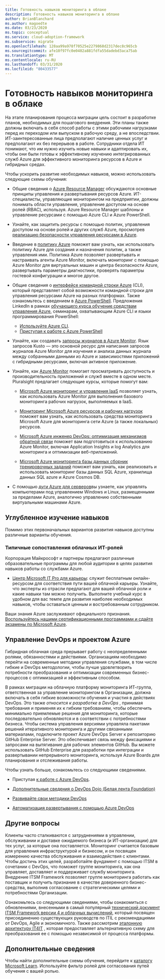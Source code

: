 ```yaml
---
title: Готовность навыков мониторинга в облаке
description: Готовность навыков мониторинга в облаке
author: BrianBlanchard
ms.author: magoedte
ms.date: 03/23/2020
ms.topic: conceptual
ms.service: cloud-adoption-framework
ms.subservice: migrate
ms.openlocfilehash: 128aa99a978f70525e2279868d2317dec8c965cb
ms.sourcegitcommit: afe10f97fc0e0402a881fdfa55dadebd3aca75ab
ms.translationtype: MT
ms.contentlocale: ru-RU
ms.lasthandoff: 03/31/2020
ms.locfileid: "80433577"
---
```

<!-- cSpell:ignore kusto ITIL -->

# <a name="skills-readiness-for-cloud-monitoring"></a>Готовность навыков мониторинга в облаке

На этапе планирования процесса миграции цель состоит в разработке планов, необходимых для пошагового внедрения. Эти планы также должны включать в себя способ работы с этими рабочими нагрузками перед их переходом или выпуском в рабочую среду, а не впоследствии. ИТ-заинтересованные лица предполагают наличие ценных услуг и предполагают их без перерывов в работе. Сотрудники отдела ИТ понимают, что им нужно изучить новые навыки и адаптировать их, чтобы они были готовы к эффективному изучению интегрированных служб Azure для эффективного мониторинга ресурсов в Azure и гибридных средах.

Чтобы ускорить развитие необходимых навыков, можно использовать следующие схемы обучения:

- Общие сведения о [Azure Resource Manager](https://docs.microsoft.com/azure/azure-resource-manager/management/overview) обсуждаются основные принципы управления и развертывания ресурсов Azure. ИТ-специалисты, управляющие мониторингом на предприятии, должны понимать области управления, управление доступом на основе ролей (RBAC), используя. Azure Resource Manager шаблоны и управление ресурсами с помощью Azure CLI и Azure PowerShell.

- Узнайте, как защитить ресурсы с помощью политик, управления доступом на основе ролей и других служб Azure, просмотрев [реализацию безопасности управления ресурсами в Azure](https://docs.microsoft.com//learn/paths/implement-resource-mgmt-security).

- Введение в [политику Azure](https://docs.microsoft.com/azure/governance/policy/overview) поможет вам узнать, как использовать политику Azure для создания и назначения политик, а также управления ими. Политика Azure позволяет развертывать и настраивать агенты Azure Monitor, включать мониторинг с помощью Azure Monitor для виртуальных машин и центра безопасности Azure, развертывать параметры диагностики, проверять параметры гостевой конфигурации и многое другое.

- Общие сведения о [интерфейсе командной строки Azure](https://docs.microsoft.com/cli/azure/get-started-with-azure-cli?view=azure-cli-latest) (CLI), который представляет собой возможности командной строки для управления ресурсами Azure на разных платформах. Также ознакомьтесь с введением в [Azure PowerShell](https://docs.microsoft.com/powershell/azure/?view=azps-3.6.1). Предложения LinkedIn в рамках [обучающего курса обучение средствам управления Azure](https://www.linkedin.com/learning/learning-azure-management-tools), семинарам, охватывающим Azure CLI и языки программирования PowerShell:

  - [Используйте Azure CLI](https://www.linkedin.com/learning/learning-azure-management-tools/use-the-azure-cli).
  - [Приступая к работе с Azure PowerShell](https://www.linkedin.com/learning/learning-azure-management-tools/understand-azure-powershell)

- Узнайте, как создавать [запросы журналов в Azure Monitor](https://docs.microsoft.com/azure/azure-monitor/log-query/get-started-queries).  Язык запросов Kusto — это основной ресурс для написания запросов журналов Azure Monitor для изучения и анализа данных журнала между собранными данными из Azure и зависимостями приложений с гибридными ресурсами, включая активное приложение.

- Узнайте, как [Azure Monitor](https://docs.microsoft.com/azure/azure-monitor/overview) помогает просматривать доступность и производительность приложений и служб вместе в одном месте. Pluralsight предлагает следующие курсы, которые помогут вам:

  - [Microsoft Azure мониторинг и управления IaaS](https://www.pluralsight.com/courses/azure-iaas-monitoring-management-getting-started) позволяет узнать, как использовать Azure Monitor для выполнения базового мониторинга рабочих нагрузок, выполняемых в IaaS.

  - [Мониторинг Microsoft Azure ресурсов и рабочих нагрузок](https://www.pluralsight.com/courses/microsoft-azure-resources-workloads-monitoring) поможет вам узнать, как использовать средства мониторинга Microsoft Azure для мониторинга сети Azure (а также локальных) ресурсов.

  - [Microsoft Azure инженер DevOps: оптимизация механизмов обратной связи](https://www.pluralsight.com/courses/microsoft-azure-optimize-feedback-mechanisms) поможет вам подготовиться к использованию Azure Monitor, включая Application Insights и log Analytics для мониторинга и оптимизации веб-приложений.

  - [Microsoft Azure мониторинга базы данных сборник тренировочных заданий](https://www.pluralsight.com/courses/microsoft-azure-database-playbook-monitoring) поможет вам узнать, как реализовать и использовать мониторинг базы данных SQL Azure, хранилища данных SQL azure и Azure Cosmos DB.

- С помощью [дуги Azure для серверов](https://docs.microsoft.com/azure/azure-arc/servers/overview)вы узнаете, как управлять компьютерами под управлением Windows и Linux, размещенными за пределами Azure, аналогично управлению собственными виртуальными машинами Azure.

## <a name="deeper-skills-exploration"></a>Углубленное изучение навыков

Помимо этих первоначальных вариантов развития навыков доступны различные варианты обучения.

### <a name="typical-mappings-of-cloud-it-roles"></a>Типичные сопоставления облачных ИТ-ролей

Корпорация Майкрософт и партнеры предлагают различные образовательные программы для любой аудитории в целях развития навыков работы со службами Azure.

- [Центр Microsoft IT Pro для карьеры](https://www.microsoft.com/itpro): служит бесплатным онлайн-ресурсом для соответствия пути вашей облачной карьеры. Узнайте, что эксперты из отрасли предлагают для вашей облачной роли и какие навыки там можно получить. Выполните учебный курс в удобном для вас темпе для развития наиболее необходимых навыков, чтобы оставаться ценным и востребованным сотрудником.

Ваши знания Azure заслуживают официального признания. [Воспользуйтесь нашими сертификационными программами и сдайте экзамены по Microsoft Azure]( https://www.microsoft.com/learning/azure-certification.aspx).

## <a name="azure-devops-and-project-management"></a>Управление DevOps и проектом Azure

Гибридная облачная среда прерывает работу с неопределенными ролями, обязанностями и действиями. Организациям необходимо перейти на современные методики управления службами, в том числе гибкие и DevOps методологии, чтобы лучше удовлетворить потребности преобразования и оптимизации современных бизнес-процессов с оптимизацией и эффективным способом.

В рамках миграции на облачную платформу мониторинга ИТ-группа, ответственная за управление мониторингом в Организации, должна включать в себя гибкие возможности обучения и участия в действиях DevOps. Это также *относится к разработке в DevOps* , принимая требования и применяя их к гибким требованиям, чтобы обеспечить минимально приемлемые решения для мониторинга, которые последовательно обновляются и в соответствии с потребностями бизнеса. Чтобы система управления версиями управляла пакетами решений итеративного мониторинга и другими связанными материалами, подключите проект Azure DevOps Server к репозиторию GitHub Enterprise Server. Это обеспечивает связь между фиксациями и запросами на вытягивание для рабочих элементов GitHub. Вы можете использовать GitHub Enterprise для разработки при интеграции и развертывании непрерывного мониторинга, используя Azure Boards для планирования и отслеживания работы.

Чтобы узнать больше, ознакомьтесь со следующими сведениями.

- Приступая [к работе с Azure DevOps](https://docs.microsoft.com/learn/modules/get-started-with-devops).

- [Дополнительные сведения о DevOps Dojo (Белая лента Foundation)](https://docs.microsoft.com/learn/paths/devops-dojo-white-belt-foundation)

- [Развивайте свои методики DevOps](https://docs.microsoft.com/learn/paths/evolve-your-devops-practices)

- [Автоматизация развертывания с помощью Azure DevOps](https://docs.microsoft.com/learn/paths/automate-deployments-azure-devops)

## <a name="other-considerations"></a>Другие вопросы

Клиенты часто сталкиваются с затруднениями в управлении, обслуживании и доставке ожидаемого бизнеса (и ИТ-организации) для тех услуг, за которые она поставляется. Мониторинг считается базовым для управления инфраструктурой и бизнесом, и он посвящен измерению качества обслуживания и взаимодействия с клиентами.  Чтобы достичь этих целей, разработайте фундамент с помощью ITSM в сочетании с DevOps, что поможет группе мониторинга, как она управляет, доставляет и поддерживает службу мониторинга. Внедрение ITSM Framework позволяет группе мониторинга работать как поставщик и получить признание в качестве доверенного бизнес-средства, выполнив согласование с стратегическими целями и потребностями Организации.

Ознакомьтесь со следующими сведениями, чтобы ознакомиться с обновлениями, внесенными в самый популярный [технический документ ITSM Framework версии 4 и облачных вычислений](https://www.axelos.com/case-studies-and-white-papers/itil-4-and-the-cloud), который посвящен присоединению существующих руководств по ITIL с рекомендациями от DevOps, Agile и экономичного. Также рассмотрим [эталонную архитектуру IT4IT](https://www.opengroup.org/it4it) , которая предоставляет альтернативную схему для преобразования ее с помощью независимой от процесса платформы.

## <a name="learn-more"></a>Дополнительные сведения

Чтобы найти дополнительные схемы обучения, перейдите к [каталогу Microsoft Learn](https://docs.microsoft.com/learn/browse). Используйте фильтр ролей для согласования путей обучения с вашей ролью.
